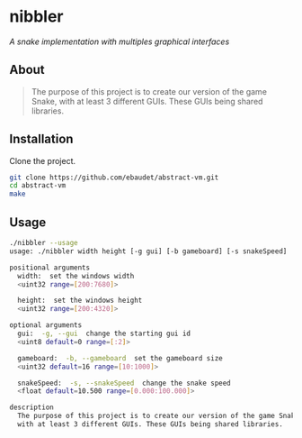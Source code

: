 # nibbler

_A snake implementation with multiples graphical interfaces_

## About

> The purpose of this project is to create our version of the game Snake, with at least 3 different GUIs. These GUIs being shared libraries.
  
## Installation

Clone the project.

```bash
git clone https://github.com/ebaudet/abstract-vm.git
cd abstract-vm
make
```

## Usage

```bash
./nibbler --usage
usage: ./nibbler width height [-g gui] [-b gameboard] [-s snakeSpeed]

positional arguments
  width:  set the windows width
  <uint32 range=[200:7680]>

  height:  set the windows height
  <uint32 range=[200:4320]>

optional arguments
  gui:  -g, --gui  change the starting gui id
  <uint8 default=0 range=[:2]>

  gameboard:  -b, --gameboard  set the gameboard size
  <uint32 default=16 range=[10:1000]>

  snakeSpeed:  -s, --snakeSpeed  change the snake speed
  <float default=10.500 range=[0.000:100.000]>

description
  The purpose of this project is to create our version of the game Snake,
  with at least 3 different GUIs. These GUIs being shared libraries.
```
